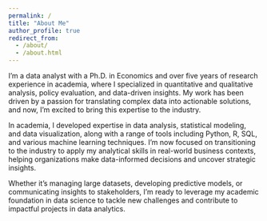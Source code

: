```yaml
---
permalink: /
title: "About Me"
author_profile: true
redirect_from: 
  - /about/
  - /about.html
---
```


I’m a data analyst with a Ph.D. in Economics and over five years of research experience in academia, where I specialized in quantitative and qualitative analysis, policy evaluation, and data-driven insights. My work has been driven by a passion for translating complex data into actionable solutions, and now, I’m excited to bring this expertise to the industry.

In academia, I developed expertise in data analysis, statistical modeling, and data visualization, along with a range of tools including Python, R, SQL, and various machine learning techniques. I’m now focused on transitioning to the industry to apply my analytical skills in real-world business contexts, helping organizations make data-informed decisions and uncover strategic insights.

Whether it’s managing large datasets, developing predictive models, or communicating insights to stakeholders, I’m ready to leverage my academic foundation in data science to tackle new challenges and contribute to impactful projects in data analytics.


